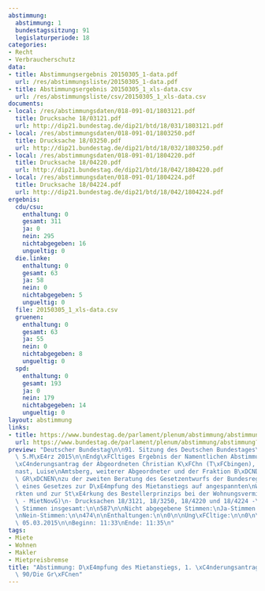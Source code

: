 ```yaml
---
abstimmung:
  abstimmung: 1
  bundestagssitzung: 91
  legislaturperiode: 18
categories:
- Recht
- Verbraucherschutz
data:
- title: Abstimmungsergebnis 20150305_1-data.pdf
  url: /res/abstimmungsliste/20150305_1-data.pdf
- title: Abstimmungsergebnis 20150305_1_xls-data.csv
  url: /res/abstimmungsliste/csv/20150305_1_xls-data.csv
documents:
- local: /res/abstimmungsdaten/018-091-01/1803121.pdf
  title: Drucksache 18/03121.pdf
  url: http://dip21.bundestag.de/dip21/btd/18/031/1803121.pdf
- local: /res/abstimmungsdaten/018-091-01/1803250.pdf
  title: Drucksache 18/03250.pdf
  url: http://dip21.bundestag.de/dip21/btd/18/032/1803250.pdf
- local: /res/abstimmungsdaten/018-091-01/1804220.pdf
  title: Drucksache 18/04220.pdf
  url: http://dip21.bundestag.de/dip21/btd/18/042/1804220.pdf
- local: /res/abstimmungsdaten/018-091-01/1804224.pdf
  title: Drucksache 18/04224.pdf
  url: http://dip21.bundestag.de/dip21/btd/18/042/1804224.pdf
ergebnis:
  cdu/csu:
    enthaltung: 0
    gesamt: 311
    ja: 0
    nein: 295
    nichtabgegeben: 16
    ungueltig: 0
  die.linke:
    enthaltung: 0
    gesamt: 63
    ja: 58
    nein: 0
    nichtabgegeben: 5
    ungueltig: 0
  file: 20150305_1_xls-data.csv
  gruenen:
    enthaltung: 0
    gesamt: 63
    ja: 55
    nein: 0
    nichtabgegeben: 8
    ungueltig: 0
  spd:
    enthaltung: 0
    gesamt: 193
    ja: 0
    nein: 179
    nichtabgegeben: 14
    ungueltig: 0
layout: abstimmung
links:
- title: https://www.bundestag.de/parlament/plenum/abstimmung/abstimmung?id=329
  url: https://www.bundestag.de/parlament/plenum/abstimmung/abstimmung?id=329
preview: "Deutscher Bundestag\n\n91. Sitzung des Deutschen Bundestages\nam Donnerstag,\
  \ 5.M\xE4rz 2015\n\nEndg\xFCltiges Ergebnis der Namentlichen Abstimmung Nr. 1\n\n\
  \xC4nderungsantrag der Abgeordneten Christian K\xFChn (T\xFCbingen), Renate K\xFC\
  nast, Luise\nAmtsberg, weiterer Abgeordneter und der Fraktion B\xDCNDNIS 90/DIE\
  \ GR\xDCNEN\nzu der zweiten Beratung des Gesetzentwurfs der Bundesregierung\nEntwurf\
  \ eines Gesetzes zur D\xE4mpfung des Mietanstiegs auf angespannten\nWohnungsm\xE4\
  rkten und zur St\xE4rkung des Bestellerprinzips bei der Wohnungsvermittlung\n(Mietrechtsnovellierungsgesetz\
  \ - MietNovG)\n- Drucksachen 18/3121, 18/3250, 18/4220 und 18/4224 -\n\nAbgegebene\
  \ Stimmen insgesamt:\n\n587\n\nNicht abgegebene Stimmen:\nJa-Stimmen:\n\n43\n113\n\
  \nNein-Stimmen:\n\n474\n\nEnthaltungen:\n\n0\n\nUng\xFCltige:\n\n0\n\nBerlin, den\
  \ 05.03.2015\n\nBeginn: 11:33\nEnde: 11:35\n"
tags:
- Miete
- Wohnen
- Makler
- Mietpreisbremse
title: "Abstimmung: D\xE4mpfung des Mietanstiegs, 1. \xC4nderungsantrag B\xFCndnis\
  \ 90/Die Gr\xFCnen"
---
```

